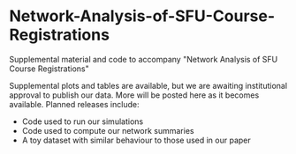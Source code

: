 # Network-Analysis-of-SFU-Course-Registrations
Supplemental material and code to accompany "Network Analysis of SFU Course Registrations"

Supplemental plots and tables are available, but we are awaiting institutional approval to publish our data. More will be posted here as it becomes available. Planned releases include:
<ul>
  <li>Code used to run our simulations
  <li>Code used to compute our network summaries
  <li>A toy dataset with similar behaviour to those used in our paper
<ul>
